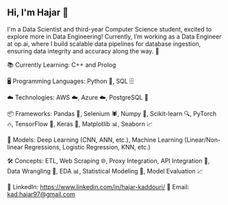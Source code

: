 ## Hi, I'm Hajar 👋

I'm a Data Scientist and third-year Computer Science student, excited to explore more in Data Engineering! Currently, I’m working as a Data Engineer at op.ai, where I build scalable data pipelines for database ingestion, ensuring data integrity and accuracy along the way. 🚀

📚 Currently Learning: C++ and Prolog

🖥️ Programming Languages: Python 🐍, SQL 🗄️

☁️ Technologies: AWS ☁️, Azure ☁️, PostgreSQL 🐘

📦 Frameworks: Pandas 🐼, Selenium 🕷️, Numpy 🔢, Scikit-learn 🔍, PyTorch 🔥, TensorFlow 🤖, Keras 🧠, Matplotlib 📊, Seaborn 📈

🤖 Models: Deep Learning (CNN, ANN, etc.), Machine Learning (Linear/Non-linear Regressions, Logistic Regression, KNN, etc.)

🛠️ Concepts: ETL, Web Scraping 🌐, Proxy Integration, API Integration 🔗, Data Wrangling 🧹, EDA 📊, Statistical Modeling 📐, Model Evaluation 📈

🔗 LinkedIn: https://www.linkedin.com/in/hajar-kaddouri/
📧 Email: kad.hajar97@gmail.com

